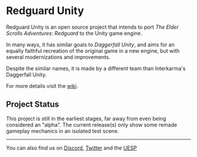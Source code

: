 # Redguard Unity
Redguard Unity is an open source project that intends to port _The Elder Scrolls Adventures: Redguard_ to the Unity game engine.

In many ways, it has similar goals to _Daggerfall Unity_, and aims for an equally faithful recreation of the original game in a new engine, but with several modernizations and improvements.

Despite the similar names, it is made by a different team than Interkarma's Daggerfall Unity.

For more details visit the [wiki](https://github.com/RGUnity/redguard-unity/wiki).

## Project Status
This project is still in the earliest stages, far away from even being considered an "alpha". The current release(s) only show some remade gameplay mechanics in an isolated test scene.

***
You can also find us on [Discord](https://discord.com/invite/xjCCyqbxkp), [Twitter](https://twitter.com/RGUnity) and the [UESP](https://en.uesp.net/wiki/Mod:Redguard_Unity)
